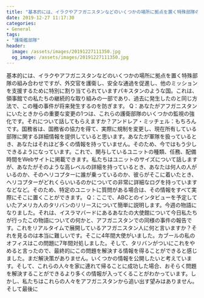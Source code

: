 ```yaml
---
title: "基本的には、イラクやアフガニスタンなどのいくつかの場所に拠点を置く特殊部隊の組み合わせですが、外交官を護衛し、安全な通過を促進し、他のミッションを支援するために特別に割り当てられていますパキスタンのような国。"
date: 2019-12-27 11:17:30
categories:
- General
tags:
- "護衛艦部隊"
header:
  image: /assets/images/20191227111350.jpg
  og_image: /assets/images/20191227111350.jpg
---
```


基本的には、イラクやアフガニスタンなどのいくつかの場所に拠点を置く特殊部隊の組み合わせですが、外交官を護衛し、安全な通過を促進し、他のミッションを支援するために特別に割り当てられていますパキスタンのような国。これは、領事館での私たちの継続的な取り組みの一部であり、過去に発生したのと同じ方法で、この種の事件が将来発生するのを防ぎます。 Q：あなたがアフガニスタンにいたときからの重要な変更の1つは、これらの護衛部隊のいくつかの監視の強化です。それについて話してもらえますか？アンドレア・ミッチェル：もちろんです。国務省は、国務省の協力を得て、実際に規制を変更し、現在所有している部隊に関する詳細情報を提供していると思います。あなたが軍隊を扱っているとき、あなたはそれほど多くの情報を持っていません。そのため、今ではもう少しできるようになっています。これで、関与しているユニットの種類、任務、配備時間をWebサイトに掲載できます。私たちはユニットのサイズについて話しますが、あなたがそのような高レベルの詳細を持っているとき、あなたは何人の人がいるのか、そのヘリコプターに誰が乗っているのか、彼らがそこに着いたとき、ヘリコプターがどれくらいいるのかについての非常に詳細なログを持っていますなどなど。そのため、特定のユニットに質問がある場合は、その情報をすべて実際にそこに置くことができます。 Q：ここで、ABCとのインタビューを予定していたアメリカ人のタリバンのリリースについて簡単に説明します。今週の物語になりました。それは、イスラマバードにあるあなたの大使館について今日私たちが行ったこの物語についての何かと、アフガニスタンでの同様の事件の報告です。これをリアルタイムで展開しているアフガニスタン人に何と言いますか？それを見るのは本当に難しいです。そこに4年間大使がいました。カブールの私のオフィスはこの問題に7年間対処しました。そして、タリバンがついにこれをやめると言ったので、最終的にこの問題を解決する情報を得ることができると感じました。まだ解決策がありません。いくつかの情報を公開したいと考えています。そして、これらの人々を家に連れて帰ることに成功した場合、おそらく問題を解決することができるより多くの情報が入ってくることがわかっています。しかし、私たちはこれらの人々をアフガニスタンから追い出す望みはありません。そして最後に
